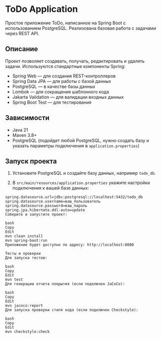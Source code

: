 # ToDo Application

Простое приложение ToDo, написанное на Spring Boot с использованием PostgreSQL. Реализована базовая работа с задачами через REST API.

## Описание

Проект позволяет создавать, получать, редактировать и удалять задачи. Используются стандартные компоненты Spring:
- Spring Web — для создания REST-контроллеров
- Spring Data JPA — для работы с базой данных
- PostgreSQL — в качестве базы данных
- Lombok — для сокращения шаблонного кода
- Jakarta Validation — для валидации входных данных
- Spring Boot Test — для тестирования

## Зависимости

- Java 21
- Maven 3.8+
- PostgreSQL (подойдет любой PostgreSQL, нужно создать базу и указать параметры подключения в `application.properties`)

## Запуск проекта

1. Установите PostgreSQL и создайте базу данных, например `todo_db`.

2. В `src/main/resources/application.properties` укажите настройки подключения к вашей базе данных:

```properties
spring.datasource.url=jdbc:postgresql://localhost:5432/todo_db
spring.datasource.username=ваш_пользователь
spring.datasource.password=ваш_пароль
spring.jpa.hibernate.ddl-auto=update
Соберите и запустите проект:

bash
Copy
Edit
mvn clean install
mvn spring-boot:run
Приложение будет доступно по адресу: http://localhost:8080

Тесты и проверки
Для запуска тестов:

bash
Copy
Edit
mvn test
Для генерации отчета покрытия (если подключен JaCoCo):

bash
Copy
Edit
mvn jacoco:report
Для запуска проверки стиля кода (если подключен Checkstyle):

bash
Copy
Edit
mvn checkstyle:check